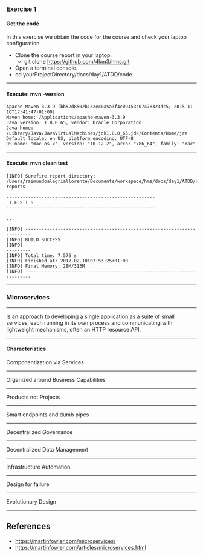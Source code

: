 ### Exercise 1

#### Get the code

In this exercise we obtain the code for the course and check your laptop configuration.

* Clone the course report in your laptop.
  * git clone https://github.com/4km3/hms.git
* Open a terminal console.
* cd yourProjectDirectory/docs/day1/ATDD/code

---

#### Execute: mvn -version

```
Apache Maven 3.3.9 (bb52d8502b132ec0a5a3f4c09453c07478323dc5; 2015-11-10T17:41:47+01:00)
Maven home: /Applications/apache-maven-3.3.9
Java version: 1.8.0_65, vendor: Oracle Corporation
Java home: /Library/Java/JavaVirtualMachines/jdk1.8.0_65.jdk/Contents/Home/jre
Default locale: en_US, platform encoding: UTF-8
OS name: "mac os x", version: "10.12.2", arch: "x86_64", family: "mac"

```

---

#### Execute: mvn clean test

```
[INFO] Surefire report directory: /Users/raimundoalegriallorente/Documents/workspace/hms/docs/day1/ATDD/code/target/surefire-reports

-------------------------------------------------------
 T E S T S
-------------------------------------------------------

...

[INFO] ------------------------------------------------------------------------
[INFO] BUILD SUCCESS
[INFO] ------------------------------------------------------------------------
[INFO] Total time: 7.576 s
[INFO] Finished at: 2017-02-10T07:53:25+01:00
[INFO] Final Memory: 28M/313M
[INFO] ------------------------------------------------------------------------

```

---

### Microservices

---

Is an approach to developing a single application as a suite of small services,
each running in its own process and communicating with lightweight mechanisms,
often an HTTP resource API.

---

#### Characteristics

Componentization via Services

---

Organized around Business Capabilities

---

Products not Projects

---

Smart endpoints and dumb pipes

---

Decentralized Governance

---

Decentralized Data Management

---

Infrastructure Automation

---

Design for failure

---

Evolutionary Design

---

## References

* https://martinfowler.com/microservices/
* https://martinfowler.com/articles/microservices.html